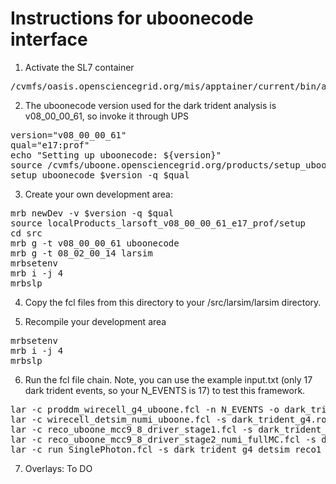 # Instructions for uboonecode interface

1. Activate the SL7 container

<pre>/cvmfs/oasis.opensciencegrid.org/mis/apptainer/current/bin/apptainer shell --shell=/bin/bash -B /cvmfs,/exp,/nashome,/pnfs/uboone,/opt,/run/user,/etc/hostname,/etc/hosts,/etc/krb5.conf --ipc --pid /cvmfs/singularity.opensciencegrid.org/fermilab/fnal-dev-sl7:latest</pre>   


2. The uboonecode version used for the dark trident analysis is v08_00_00_61, so invoke it through UPS

<pre>
version="v08_00_00_61"                                                                          	 
qual="e17:prof"                                                                                 	 
echo "Setting up uboonecode: ${version}"                                                        	 
source /cvmfs/uboone.opensciencegrid.org/products/setup_uboone_mcc9.sh                          	 
setup uboonecode $version -q $qual  
</pre>                                                            	 
                               	 

3. Create your own development area: 

<pre>
mrb newDev -v $version -q $qual 
source localProducts_larsoft_v08_00_00_61_e17_prof/setup
cd src
mrb g -t v08_00_00_61 uboonecode 
mrb g -t 08_02_00_14 larsim 
mrbsetenv 
mrb i -j 4
mrbslp
</pre>   

4. Copy the fcl files from this directory to your /src/larsim/larsim directory.


5. Recompile your development area
<pre>
mrbsetenv
mrb i -j 4
mrbslp
</pre> 

6. Run the fcl file chain. Note, you can use the example input.txt (only 17 dark trident events, so your N_EVENTS is 17) to test this framework.

<pre>
lar -c proddm_wirecell_g4_uboone.fcl -n N_EVENTS -o dark_trident_g4.root
lar -c wirecell_detsim_numi_uboone.fcl -s dark_trident_g4.root -o dark_trident_g4_detsim.root -n -1
lar -c reco_uboone_mcc9_8_driver_stage1.fcl -s dark_trident_g4_detsim.root -o dark_trident_g4_detsim_reco1.root -n -1
lar -c reco_uboone_mcc9_8_driver_stage2_numi_fullMC.fcl -s dark_trident_g4_detsim_reco1.root -o dark_trident_g4_detsim_reco1_reco2.root -n -1
lar -c run_SinglePhoton.fcl -s dark_trident_g4_detsim_reco1_reco2.root -n -1
</pre> 

7. Overlays: To DO